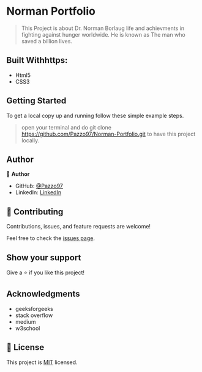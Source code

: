 # Norman Portfolio

> This Project is about Dr. Norman Borlaug life and achievments in fighting against hunger worldwide. He is known as The man who saved a billion lives.

## Built Withhttps:

- Html5
- CSS3

## Getting Started

To get a local copy up and running follow these simple example steps.

> open your terminal and do git clone https://github.com/Pazzo97/Norman-Portfolio.git to have this project locally.


## Author

👤 **Author**

- GitHub: [@Pazzo97](https://github.com/Pazzo97)
- LinkedIn: [LinkedIn](https://www.linkedin.com/in/patrick-mukunzi-8389861a9/)

## 🤝 Contributing

Contributions, issues, and feature requests are welcome!

Feel free to check the [issues page](https://github.com/Pazzo97/Norman-Portfolio/issues).

## Show your support

Give a ⭐️ if you like this project!

## Acknowledgments
- geeksforgeeks
- stack overflow
- medium
- w3school

## 📝 License

This project is [MIT](LICENSE) licensed.
